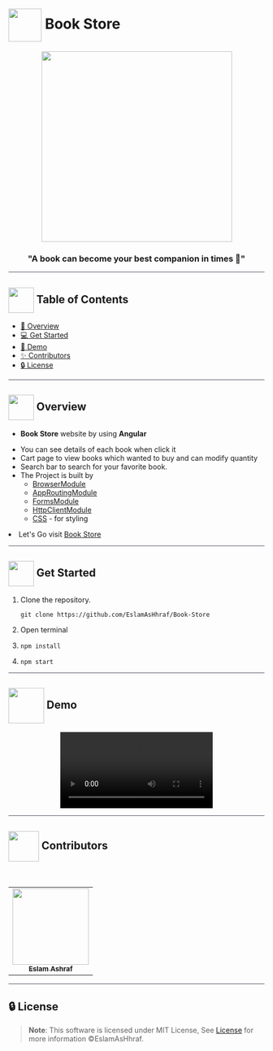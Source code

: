 # <img  align="center" width= 65px  src="https://media2.giphy.com/media/8NaYbrMzn9a4tu4z6i/giphy.gif?cid=ecf05e47nsv6nmm3xfov38h7nsy030ch0n0hpd1yiavx27ji&ep=v1_stickers_search&rid=giphy.gif&ct=s"> Book Store

<div align="center">

<img height=375px src="https://mir-s3-cdn-cf.behance.net/project_modules/max_1200/ab4f4e58178827.59f2178e70142.gif">
<div align="center"  width=10%>

### "A book can become your best companion in times 📙"

</div>
</div>

<hr style="background-color: #4b4c60"></hr>

## <img align= center width=50px height=50px src="https://user-images.githubusercontent.com/71986226/154075883-2a5679d2-b411-448f-b423-9565babf35aa.gif"> Table of Contents

- <a href ="#about"> 📙 Overview</a>
- <a href ="#started"> 💻 Get Started</a>
- <a href ="#video"> 🎥 Demo</a>
- <a href ="#contributors"> ✨ Contributors</a>
- <a href ="#license"> 🔒 License</a>
<hr style="background-color: #4b4c60"></hr>
<a id = "about"></a>

## <img align="center"  height =50px src="https://user-images.githubusercontent.com/71986226/154076110-1233d7a8-92c2-4d79-82c1-30e278aa518a.gif"> Overview

<ul>
 <li>
 
 **Book Store** website by using **Angular**</li>
  <li>You can see details of each book when click it </li>
  <li>Cart page to view books which wanted to buy and can modify quantity </li>
  <li>Search bar to search for your favorite book.</li>
 <li> The Project is built by
 
 <ul>
    <li><a href="https://angular.io/api/platform-browser/BrowserModule">BrowserModule</a>  </li>
    <li><a href="https://angular.io/tutorial/tour-of-heroes/toh-pt5">AppRoutingModule</a>  </li>
    <li><a href="https://angular.io/guide/forms">FormsModule</a>  </li>
    <li><a href="https://angular.io/api/common/http/HttpClientModule">HttpClientModule</a>  </li>
    <li> <a href="https://en.wikipedia.org/wiki/CSS">CSS</a> - for styling </li>
   </ul>
   </li>
</ul>
<li>Let's Go visit <a href="https://willowy-twilight-f6acef.netlify.app/">Book Store</a>
</li>
<hr style="background-color: #4b4c60"></hr>
<a id = "Started"></a>

## <img  align= center width=50px height=50px src="https://c.tenor.com/HgX89Yku5V4AAAAi/to-the-moon.gif"> Get Started

<ol>
<li>Clone the repository.

<br>

```
git clone https://github.com/EslamAsHhraf/Book-Store
```

</li>
<li>Open terminal</li>
<li>

```
npm install
```

</li>
<li>

```
npm start
```

</li>
</ol>

<hr style="background-color: #4b4c60"></hr>
<a id ="Video"></a>

## <img  align= center width= 70px height =70px src="https://img.genial.ly/5f91608064ad990c6ee12237/bd7195a3-a8bb-494b-8a6d-af48dd4deb4b.gif?genial&1643587200063"> Demo

<div  align="center">
<video src="https://github.com/EslamAsHhraf/Neural-Network-Labs/assets/71986226/e8a528d0-a1a6-46c2-b8ca-c845723e3881">
</video> 
</div>

<hr style="background-color: #4b4c60"></hr>
<a id ="Contributors"></a>

## <img align="center"  height =60px src="https://user-images.githubusercontent.com/63050133/156777293-72a6e681-2582-4a9d-ad92-09d1181d47c7.gif"> Contributors

<br>
<table >
  <tr>
        <td align="center"><a href="https://github.com/EslamAsHhraf"><img src="https://avatars.githubusercontent.com/u/71986226?v=4" width="150px;" alt=""/><br /><sub><b>Eslam Ashraf</b></sub></a><br /></td>
  </tr>
</table>

<hr style="background-color: #4b4c60"></hr>

<a id ="License"></a>

## 🔒 License

> **Note**: This software is licensed under MIT License, See [License](https://github.com/EslamAsHhraf/Book-Store/blob/main/LICENSE) for more information ©EslamAsHhraf.

